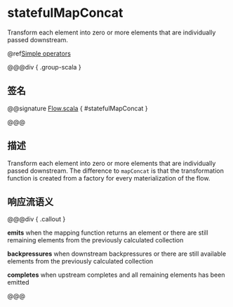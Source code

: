 # statefulMapConcat

Transform each element into zero or more elements that are individually passed downstream.

@ref[Simple operators](../index.md#simple-operators)

@@@div { .group-scala }

## 签名

@@signature [Flow.scala](/akka-stream/src/main/scala/akka/stream/scaladsl/Flow.scala) { #statefulMapConcat }

@@@

## 描述

Transform each element into zero or more elements that are individually passed downstream. The difference to `mapConcat` is that
the transformation function is created from a factory for every materialization of the flow.

## 响应流语义

@@@div { .callout }

**emits** when the mapping function returns an element or there are still remaining elements from the previously calculated collection

**backpressures** when downstream backpressures or there are still available elements from the previously calculated collection

**completes** when upstream completes and all remaining elements has been emitted

@@@

